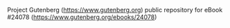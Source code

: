 Project Gutenberg (https://www.gutenberg.org) public repository for eBook #24078 (https://www.gutenberg.org/ebooks/24078)
